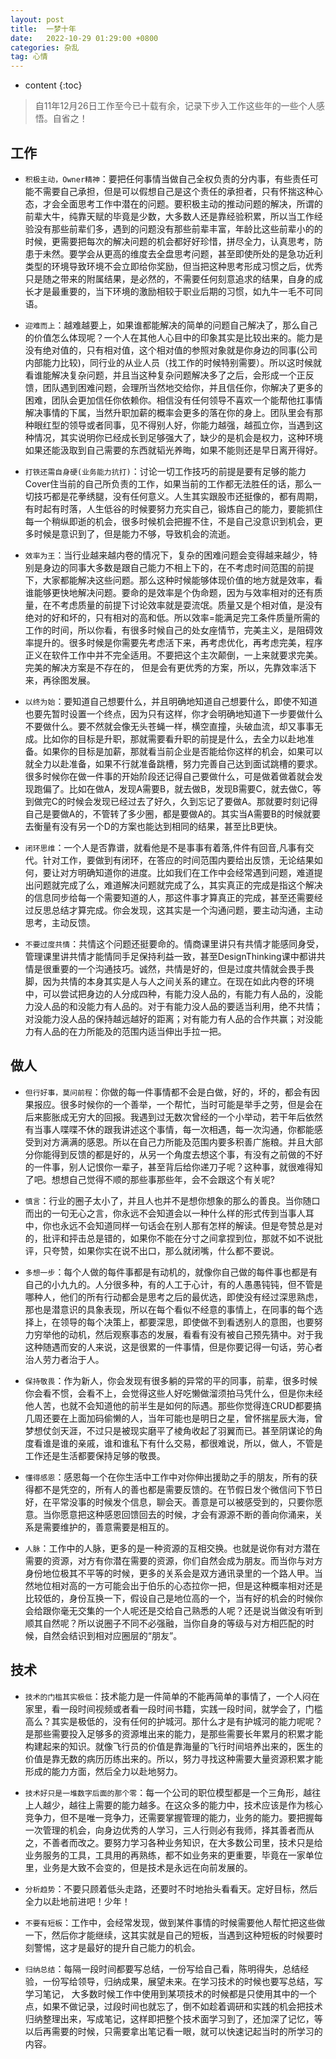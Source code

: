 ```yaml
---
layout: post
title:  一梦十年
date:   2022-10-29 01:29:00 +0800
categories: 杂乱
tag: 心情
---
```


* content
{:toc}


> 自11年12月26日工作至今已十载有余，记录下步入工作这些年的一些个人感悟。自省之！

## 工作

+ `积极主动，Owner精神`：要把任何事情当做自己全权负责的分内事，有些责任可能不需要自己承担，但是可以假想自己是这个责任的承担者，只有怀揣这种心态，才会全面思考工作中潜在的问题。要积极主动的推动问题的解决，所谓的前辈大牛，纯靠天赋的毕竟是少数，大多数人还是靠经验积累，所以当工作经验没有那些前辈们多，遇到的问题没有那些前辈丰富，年龄比这些前辈小的的时候，更需要把每次的解决问题的机会都好好珍惜，拼尽全力，认真思考，防患于未然。要学会从更高的维度去全盘思考问题，甚至即使所处的是急功近利类型的环境导致环境不会立即给你奖励，但当把这种思考形成习惯之后，优秀只是随之带来的附属结果，是必然的，不需要任何刻意追求的结果，自身的成长才是最重要的，当下环境的激励相较于职业后期的习惯，如九牛一毛不可同语。

+ `迎难而上`：越难越要上，如果谁都能解决的简单的问题自己解决了，那么自己的价值怎么体现呢？一个人在其他人心目中的印象其实是比较出来的。能力是没有绝对值的，只有相对值，这个相对值的参照对象就是你身边的同事(公司内部能力比较)，同行业的从业人员（找工作的时候特别需要）。所以这时候就看谁能解决复杂问题，并且当这种复杂问题解决多了之后，会形成一个正反馈，团队遇到困难问题，会理所当然地交给你，并且信任你，你解决了更多的困难，团队会更加信任你依赖你。相信没有任何领导不喜欢一个能帮他扛事情解决事情的下属，当然升职加薪的概率会更多的落在你的身上。团队里会有那种眼红型的领导或者同事，见不得别人好，你能力越强，越孤立你，当遇到这种情况，其实说明你已经成长到足够强大了，缺少的是机会是权力，这种环境如果还能汲取到自己需要的东西就韬光养晦，如果不能则还是早日离开得好。

+ `打铁还需自身硬(业务能力抗打)`：讨论一切工作技巧的前提是要有足够的能力Cover住当前的自己所负责的工作，如果当前的工作都无法胜任的话，那么一切技巧都是花拳绣腿，没有任何意义。人生其实跟股市还挺像的，都有周期，有时起有时落，人生低谷的时候要努力充实自己，锻炼自己的能力，要能抓住每一个稍纵即逝的机会，很多时候机会把握不住，不是自己没意识到机会，更多时候是意识到了，但是能力不够，导致机会的流逝。

+ `效率为王`：当行业越来越内卷的情况下，复杂的困难问题会变得越来越少，特别是身边的同事大多数是跟自己能力不相上下的，在不考虑时间范围的前提下，大家都能解决这些问题。那么这种时候能够体现价值的地方就是效率，看谁能够更快地解决问题。要命的是效率是个伪命题，因为与效率相对的还有质量，在不考虑质量的前提下讨论效率就是耍流氓。质量又是个相对值，是没有绝对的好和坏的，只有相对的高和低。所以效率=能满足完工条件质量所需的工作的时间，所以你看，有很多时候自己的处女座情节，完美主义，是阻碍效率提升的。很多时候是你需要先考虑活下来，再考虑优化，再考虑完美，程序正义在软件工作中并不完全适用。不要把这个主次颠倒，一上来就要求完美。完美的解决方案是不存在的， 但是会有更优秀的方案，所以，先靠效率活下来，再徐图发展。

+ `以终为始`：要知道自己想要什么，并且明确地知道自己想要什么，即使不知道也要先暂时设置一个终点，因为只有这样，你才会明确地知道下一步要做什么不要做什么。要不然就会像无头苍蝇一样，横空直撞，头破血流，却又事事无成。比如你的目标是升职，那就需要看升职的前提是什么，去全力以赴地准备。如果你的目标是加薪，那就看当前企业是否能给你这样的机会，如果可以就全力以赴准备，如果不行就准备跳槽，努力完善自己达到面试跳槽的要求。很多时候你在做一件事的开始阶段还记得自己要做什么，可是做着做着就会发现跑偏了。比如在做A，发现A需要B，就去做B，发现B需要C，就去做C，等到做完C的时候会发现已经过去了好久，久到忘记了要做A。那就要时刻记得自己是要做A的，不管转了多少圈，都是要做A的。其实当A需要B的时候就要去衡量有没有另一个D的方案也能达到相同的结果，甚至比B更快。

+ `闭环思维`：一个人是否靠谱，就看他是不是事事有着落,件件有回音,凡事有交代。针对工作，要做到有闭环，在答应的时间范围内要给出反馈，无论结果如何，要让对方明确知道你的进度。比如我们在工作中会经常遇到问题，难道提出问题就完成了么，难道解决问题就完成了么，其实真正的完成是指这个解决的信息同步给每一个需要知道的人，那这件事才算真正的完成，甚至还需要经过反思总结才算完成。你会发现，这其实是一个沟通问题，要主动沟通，主动思考，主动反馈。

+ `不要过度共情`：共情这个问题还挺要命的。情商课里讲只有共情才能感同身受，管理课里讲共情才能情同手足保持利益一致，甚至DesignThinking课中都讲共情是很重要的一个沟通技巧。诚然，共情是好的，但是过度共情就会畏手畏脚，因为共情的本身其实是人与人之间关系的建立。在现在如此内卷的环境中，可以尝试把身边的人分成四种，有能力没人品的，有能力有人品的，没能力没人品的和没能力有人品的。对于有能力没人品的要适当利用，绝不共情；对没能力没人品的保持越远越好的距离；对有能力有人品的合作共赢；对没能力有人品的在力所能及的范围内适当伸出手拉一把。

## 做人

+ `但行好事，莫问前程`：你做的每一件事情都不会是白做，好的，坏的，都会有因果报应。很多时候你的一个善举，一个帮忙，当时可能是举手之劳，但是会在后来膨胀成无穷大的回报。我遇到过无数次曾经的一个小举动，若干年后依然有当事人喋喋不休的跟我讲述这个事情，每一次相遇，每一次沟通，你都能感受到对方满满的感恩。所以在自己力所能及范围内要多积善广施粮。并且大部分你能得到反馈的都是好的，从另一个角度去想这个事，有没有之前做的不好的一件事，别人记恨你一辈子，甚至背后给你递刀子呢？这种事，就很难得知了吧。想想自己觉得不顺的那些事那些年，会不会跟这个有关呢?

+ `慎言`：行业的圈子太小了，并且人也并不是想你想象的那么的善良。当你随口而出的一句无心之言，你永远不会知道会以一种什么样的形式传到当事人耳中，你也永远不会知道同样一句话会在别人那有怎样的解读。但是夸赞总是对的，批评和抨击总是错的，如果你不能在分寸之间拿捏到位，那就不如不说批评，只夸赞，如果你实在说不出口，那么就闭嘴，什么都不要说。

+ `多想一步`：每个人做的每件事都是有动机的，就像你自己做的每件事也都是有自己的小九九的。人分很多种，有的人工于心计，有的人愚愚钝钝，但不管是哪种人，他们的所有行动都会是思考之后的最优选，即使没有经过深思熟虑，那也是潜意识的具象表现，所以在每个看似不经意的事情上，在同事的每个选择上，在领导的每个决策上，都要深思，即使做不到看透别人的意图，也要努力穷举他的动机，然后观察事态的发展，看看有没有被自己预先猜中。对于我这种随遇而安的人来说，这是很累的一件事情，但是你要记得一句话，劳心者治人劳力者治于人。

+ `保持敬畏`：作为新人，你会发现有很多躺的异常的平的同事，前辈，很多时候你会看不惯，会看不上，会觉得这些人好吃懒做溜须拍马凭什么，但是你未经他人苦，也就不会知道他的前半生是如何的际遇。那些你觉得连CRUD都要搞几周还要在上面加码偷懒的人，当年可能也是明日之星，曾怀揣星辰大海，曾梦想仗剑天涯，不过只是被现实磨平了棱角收起了羽翼而已。甚至阴谋论的角度看谁是谁的亲戚，谁和谁私下有什么交易，都很难说，所以，做人，不管是工作还是生活都要保持足够的敬畏。

+ `懂得感恩`：感恩每一个在你生活中工作中对你伸出援助之手的朋友，所有的获得都不是凭空的，所有人的善也都是需要反馈的。在节假日发个微信问下节日好，在平常没事的时候发个信息，聊会天。善意是可以被感受到的，只要你愿意。当你愿意把这种感恩回馈回去的时候，才会有源源不断的善向你涌来，关系是需要维护的，善意需要是相互的。

+ `人脉`：工作中的人脉，更多的是一种资源的互相交换。也就是说你有对方潜在需要的资源，对方有你潜在需要的资源，你们自然会成为朋友。而当你与对方身份地位极其不平等的时候，更多的关系会是双方通讯录里的一个路人甲。当然地位相对高的一方可能会出于伯乐的心态拉你一把，但是这种概率相对还是比较低的，身份互换一下，假设自己是地位高的一个，当有好的机会的时候你会给跟你毫无交集的一个人呢还是交给自己熟悉的人呢？还是说当做没有听到顺其自然呢？所以说圈子不同不必强融，当你自身的等级与对方相匹配的时候，自然会结识到相对应圈层的“朋友”。

## 技术

+ `技术的门槛其实极低`：技术能力是一件简单的不能再简单的事情了，一个人闷在家里，看一段时间视频或者看一段时间书籍，实践一段时间，就学会了，门槛高么？其实是极低的，没有任何的护城河。那什么才是有护城河的能力呢呢？是那些需要投入足够多的资源堆出来的能力，是那些需要长年累月的积累才能构建起来的知识。就像飞行员的价值是靠海量的飞行时间培养出来的，医生的价值是靠无数的病历历练出来的。所以，努力寻找这种需要大量资源积累才能形成的能力方面，然后全力以赴地努力。

+ `技术好只是一堆数字后面的那个零`：每一个公司的职位模型都是一个三角形，越往上人越少，越往上需要的能力越多。在这众多的能力中，技术应该是作为核心竞争力，但不是唯一竞争力，还需要掌握管理的能力，业务的能力。要把握每一次管理的机会，向身边优秀的人学习，三人行则必有我师，择其善者而从之，不善者而改之。要努力学习各种业务知识，在大多数公司里，技术只是给业务服务的工具，工具用的再熟练，都不如业务来的更重要，毕竟在一家单位里，业务是大致不会变的，但是技术是永远在向前发展的。

+ `分析趋势`：不要只顾着低头走路，还要时不时地抬头看看天。定好目标，然后全力以赴地前进吧！少年！

+ `不要有短板`：工作中，会经常发现，做到某件事情的时候需要他人帮忙把这些做一下，然后你才能继续，这其实就是自己的短板，当遇到这种短板的时候要时刻警惕，这才是最好的提升自己能力的机会。

+ `归纳总结`：每隔一段时间都要写总结，一份写给自己看，陈明得失，总结经验，一份写给领导，归纳成果，展望未来。在学习技术的时候也要写总结，写学习笔记， 大多数时候工作中使用到某项技术的时候都是只使用其中的一个点，如果不做记录，过段时间也就忘了，倒不如趁着调研和实践的机会把技术归纳整理出来，写成笔记，这样即把整个技术面学习到了，还加深了记忆，等以后再需要的时候，只需要拿出笔记看一眼，就可以快速记起当时的所学习的内容。

